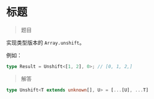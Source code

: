 # 标题

<BtnGroup 
  issue="https://tsch.js.org/3060/solutions"
  answer="https://github.com/type-challenges/type-challenges/issues/31868"
/>

> 题目

实现类型版本的 `Array.unshift`。

例如：

```typescript
type Result = Unshift<[1, 2], 0>; // [0, 1, 2,]
```

> 解答

```ts
type Unshift<T extends unknown[], U> = [...[U], ...T]
```
